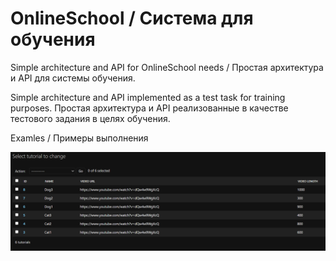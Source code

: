 # OnlineSchool / Система для обучения
Simple architecture and API for OnlineSchool needs / Простая архитектура и API для системы обучения.

Simple architecture and API implemented as a test task for training purposes.
Простая архитектура и API реализованные в качестве тестового задания в целях обучения.


Examles / Примеры выполнения

![alt text](https://github.com/Bow0Tie/OnlineSchool/blob/master/examples/Tutorials_table.png?raw=true)

